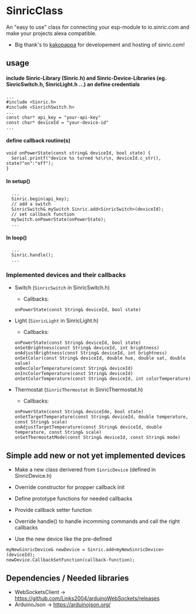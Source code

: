 # SinricClass

An "easy to use" class for connecting your esp-module to io.sinric.com and make your projects alexa compatible.
- Big thank's to [kakopappa](https://github.com/kakopappa/sinric) for developement and hosting of sinric.com!

## usage
#### include Sinric-Library (Sinric.h) and Sinric-Device-Libraries (eg. SinricSwitch.h, SinricLight.h ...) an define credentials

```
...
#include <Sinric.h>
#include <SinrichSwitch.h>
...
const char* api_key = "your-api-key"
const char* deviceId = "your-device-id"
...
```
#### define callback routine(s)
```
void onPowerState(const string& deviceId, bool state) {
  Serial.printf("device %s turned %s\r\n, deviceId.c_str(), state?"on":"off");
}
```
#### In setup()
```
  ...
  Sinric.begin(api_key);
  // add a switch
  SinricSwitch& mySwitch Sinric.add<SinricSwitch>(deviceId);
  // set callback function
  mySwitch.onPowerState(onPowerState);
  ...
```
  
#### In loop()
```
  ...
  Sinric.handle();
  ...
```
### Implemented devices and their callbacks
- Switch (```SinricSwitch``` in SinricSwitch.h)
  - Callbacks:
  ```
  onPowerState(const String& deviceId, bool state)
  ```

- Light (```SinricLight``` in SinricLight.h)
  - Callbacks:
  ```
  onPowerState(const String& deviceId, bool state)
  onSetBrightness(const String& deviceId, int brightness)
  onAdjustBrightness(const String& deviceId, int brightness)
  onSetColor(const String& deviceId, double hue, double sat, double value)
  onDecColorTemperature(const String& deviceId)
  onIncColorTemperature(const String& deviceId)
  onSetColorTemperature(const String& deviceId, int colorTemperature)
  ```

- Thermostat (```SinricThermostat``` in SinricThermostat.h)
  - Callbacks:
  ```
  onPowerState(const String& deviceIde, bool state)
  onSetTargetTemperature(const String& deviceId, double temperature, const String& scale)
  onAdjustTargetTemperature(const String& deviceId, double temperature, const String& scale)
  onSetThermostatMode(const String& deviceId, const String& mode)
  ```

## Simple add new or not yet implemented devices
- Make a new class derivered from ```SinricDevice``` (defined in SinricDevice.h)
- Override constructor for propper callback init
- Define prototype functions for needed callbacks
- Provide callback setter function
- Override handle() to handle incomming commands and call the right callbacks

- Use the new device like the pre-defined 
```
myNewSinricDevice& newDevice = Sinric.add<myNewSinricDevice>(deviceId);
newDevice.CallbackSetFunction(callback-function);
```

## Dependencies / Needed libraries
- WebSocketsClient -> https://github.com/Links2004/arduinoWebSockets/releases
- ArduinoJson -> https://arduinojson.org/
